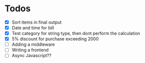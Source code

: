 # Todos

+ [x] Sort items in final output
+ [x] Date and time for bill
+ [x] Test category for string type, then dont perform the calculation
+ [x] 5% discount for purchase exceeding 2000
+ [ ] Adding a middleware
+ [ ] Writing a frontend
+ [ ] Async Javascript??
